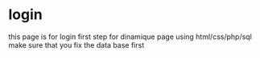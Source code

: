 # login
this page is for login
first step for dinamique page using html/css/php/sql
make sure that you fix the data base first
